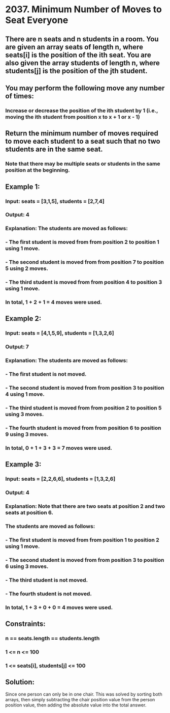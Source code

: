# 2037. Minimum Number of Moves to Seat Everyone

## There are n seats and n students in a room. You are given an array seats of length n, where seats[i] is the position of the ith seat. You are also given the array students of length n, where students[j] is the position of the jth student.

## You may perform the following move any number of times:

### Increase or decrease the position of the ith student by 1 (i.e., moving the ith student from position x to x + 1 or x - 1)

## Return the minimum number of moves required to move each student to a seat such that no two students are in the same seat.

### Note that there may be multiple seats or students in the same position at the beginning.

 

## Example 1:

### Input: seats = [3,1,5], students = [2,7,4]
### Output: 4
### Explanation: The students are moved as follows:
### - The first student is moved from from position 2 to position 1 using 1 move.
### - The second student is moved from from position 7 to position 5 using 2 moves.
### - The third student is moved from from position 4 to position 3 using 1 move.
### In total, 1 + 2 + 1 = 4 moves were used.

## Example 2:

### Input: seats = [4,1,5,9], students = [1,3,2,6]
### Output: 7
### Explanation: The students are moved as follows:
### - The first student is not moved.
### - The second student is moved from from position 3 to position 4 using 1 move.
### - The third student is moved from from position 2 to position 5 using 3 moves.
### - The fourth student is moved from from position 6 to position 9 using 3 moves.
### In total, 0 + 1 + 3 + 3 = 7 moves were used.

## Example 3:

### Input: seats = [2,2,6,6], students = [1,3,2,6]
### Output: 4
### Explanation: Note that there are two seats at position 2 and two seats at position 6.
### The students are moved as follows:
### - The first student is moved from from position 1 to position 2 using 1 move.
### - The second student is moved from from position 3 to position 6 using 3 moves.
### - The third student is not moved.
### - The fourth student is not moved.
### In total, 1 + 3 + 0 + 0 = 4 moves were used.
 

## Constraints:

### n == seats.length == students.length
### 1 <= n <= 100
### 1 <= seats[i], students[j] <= 100


## Solution: 

Since one person can only be in one chair. This was solved by sorting both arrays, then simply subtracting the chair position value from the person position value, then adding the absolute value into the total answer.